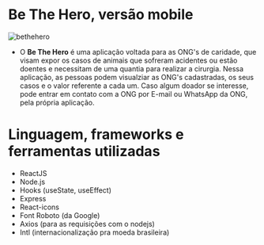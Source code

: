 # Be The Hero, versão mobile


![bethehero](https://user-images.githubusercontent.com/59968647/77833341-586fd080-711b-11ea-82de-f0af845db69d.png)


- O **Be The Hero** é uma aplicação voltada para as ONG's de caridade, que visam expor os casos de animais que sofreram acidentes ou estão doentes e necessitam de uma quantia para realizar a cirurgia. Nessa aplicação, as pessoas podem visualziar as ONG's cadastradas, os seus casos e o valor referente a cada um. Caso algum doador se interesse, pode entrar em contato com a ONG por E-mail ou WhatsApp da ONG, pela própria aplicação.

# Linguagem, frameworks e ferramentas utilizadas

- ReactJS
- Node.js 
- Hooks (useState, useEffect)
- Express
- React-icons
- Font Roboto (da Google)
- Axios (para as requisições com o nodejs)
- Intl (internacionalização pra moeda brasileira)

